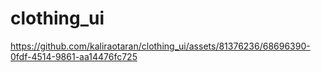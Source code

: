 # clothing_ui



https://github.com/kaliraotaran/clothing_ui/assets/81376236/68696390-0fdf-4514-9861-aa14476fc725

